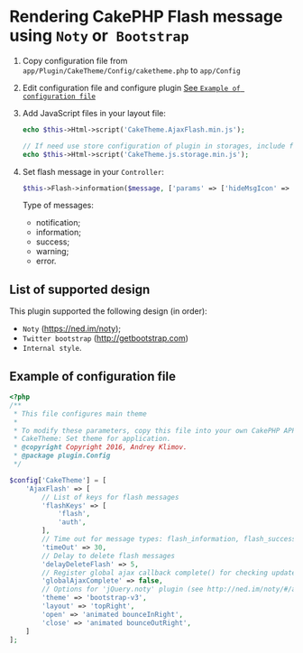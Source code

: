 # Rendering CakePHP Flash message using `Noty` or` Bootstrap`

1. Copy configuration file from `app/Plugin/CakeTheme/Config/caketheme.php` to `app/Config`
2. Edit configuration file and configure plugin [See `Example of configuration file`](#example-of-configuration-file)
3. Add JavaScript files in your layout file:

   ```php
   echo $this->Html->script('CakeTheme.AjaxFlash.min.js');

   // If need use store configuration of plugin in storages, include file:
   echo $this->Html->script('CakeTheme.js.storage.min.js');
   ```

4. Set flash message in your `Controller`:

   ```php
   $this->Flash->information($message, ['params' => ['hideMsgIcon' => true]]);
   ```
   Type of messages:
   - notification;
   - information;
   - success;
   - warning;
   - error.

## List of supported design

This plugin supported the following design (in order):
- `Noty` (https://ned.im/noty);
- `Twitter bootstrap` (http://getbootstrap.com)
- `Internal style`.

## Example of configuration file

```php
<?php
/**
 * This file configures main theme
 *
 * To modify these parameters, copy this file into your own CakePHP APP/Config directory.
 * CakeTheme: Set theme for application.
 * @copyright Copyright 2016, Andrey Klimov.
 * @package plugin.Config
 */

$config['CakeTheme'] = [
    'AjaxFlash' => [
        // List of keys for flash messages
        'flashKeys' => [
            'flash',
            'auth',
        ],
        // Time out for message types: flash_information, flash_success, flash_notification
        'timeOut' => 30,
        // Delay to delete flash messages
        'delayDeleteFlash' => 5,
        // Register global ajax callback complete() for checking update part of page
        'globalAjaxComplete' => false,
        // Options for 'jQuery.noty' plugin (see http://ned.im/noty/#/about or https://github.com/needim/noty)
        'theme' => 'bootstrap-v3',
        'layout' => 'topRight',
        'open' => 'animated bounceInRight',
        'close' => 'animated bounceOutRight',
    ]
];
```
